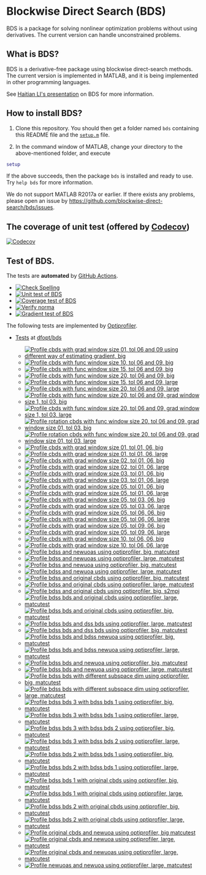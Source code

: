 # Blockwise Direct Search (BDS)

BDS is a package for solving nonlinear optimization problems without using derivatives. The current version can handle unconstrained problems. 

## What is BDS?

BDS is a derivative-free package using blockwise direct-search methods. The current version is implemented in MATLAB, and it is being implemented in other programming languages.

See [Haitian LI's presentation](https://lht97.github.io/documents/DFOS2024.pdf) on BDS for more information.

## How to install BDS?

1. Clone this repository. You should then get a folder named `bds` containing this README file and the
[`setup.m`](https://github.com/blockwise-direct-search/bds/blob/main/setup.m) file.

2. In the command window of MATLAB, change your directory to the above-mentioned folder, and execute

```matlab
setup
```

If the above succeeds, then the package `bds` is installed and ready to use. Try `help bds` for more information.

We do not support MATLAB R2017a or earlier. If there exists any problems, please open an issue by
https://github.com/blockwise-direct-search/bds/issues.

## The coverage of unit test (offered by [Codecov](https://about.codecov.io/))

[![Codecov](https://img.shields.io/codecov/c/github/blockwise-direct-search/bds?style=for-the-badge&logo=codecov)](https://app.codecov.io/github/blockwise-direct-search/bds)

## Test of BDS.
The tests are **automated** by [GitHub Actions](https://docs.github.com/en/actions).
- [![Check Spelling](https://github.com/blockwise-direct-search/bds/actions/workflows/spelling.yml/badge.svg)](https://github.com/blockwise-direct-search/bds/actions/workflows/spelling.yml)
- [![Unit test of BDS](https://github.com/blockwise-direct-search/bds/actions/workflows/unit_test.yml/badge.svg)](https://github.com/blockwise-direct-search/bds/actions/workflows/unit_test.yml)
- [![Coverage test of BDS](https://github.com/blockwise-direct-search/bds/actions/workflows/unit_test_coverage.yml/badge.svg)](https://github.com/blockwise-direct-search/bds/actions/workflows/unit_test_coverage.yml)
- [![Verify norma](https://github.com/zeroth-order-optimization/bds/actions/workflows/verify_norma.yml/badge.svg)](https://github.com/zeroth-order-optimization/bds/actions/workflows/verify_norma.yml)
- [![Gradient test of BDS](https://github.com/zeroth-order-optimization/bds/actions/workflows/gradient_test.yml/badge.svg)](https://github.com/zeroth-order-optimization/bds/actions/workflows/gradient_test.yml)

The following tests are implemented by [Optiprofiler](https://github.com/optiprofiler/optiprofiler).

- [Tests](https://github.com/dfopt/bds/actions) at [dfopt/bds](https://github.com/dfopt/bds)

    - [![Profile cbds with grad window size 01, tol 06 and 09 using different way of estimating gradient, big](https://github.com/dfopt/bds/actions/workflows/profile_bds_gws_1_gtol_3x_6x_bds_development_gws_1_gtol_3x_6x_big_matcutest.yml/badge.svg)](https://github.com/dfopt/bds/actions/workflows/profile_bds_gws_1_gtol_3x_6x_bds_development_gws_1_gtol_3x_6x_big_matcutest.yml)
    - [![Profile cbds with func window size 10, tol 06 and 09, big](https://github.com/dfopt/bds/actions/workflows/profile_cbds_func_10_tol_06_09_big.yml/badge.svg)](https://github.com/dfopt/bds/actions/workflows/profile_cbds_func_10_tol_06_09_big.yml)
    - [![Profile cbds with func window size 15, tol 06 and 09, big](https://github.com/dfopt/bds/actions/workflows/profile_cbds_func_15_tol_06_09_big.yml/badge.svg)](https://github.com/dfopt/bds/actions/workflows/profile_cbds_func_15_tol_06_09_big.yml)
    - [![Profile cbds with func window size 20, tol 06 and 09, big](https://github.com/dfopt/bds/actions/workflows/profile_cbds_func_20_tol_06_09_big.yml/badge.svg)](https://github.com/dfopt/bds/actions/workflows/profile_cbds_func_20_tol_06_09_big.yml)
    - [![Profile cbds with func window size 15, tol 06 and 09, large](https://github.com/dfopt/bds/actions/workflows/profile_cbds_func_15_tol_06_09_large.yml/badge.svg)](https://github.com/dfopt/bds/actions/workflows/profile_cbds_func_15_tol_06_09_large.yml)
    - [![Profile cbds with func window size 20, tol 06 and 09, large](https://github.com/dfopt/bds/actions/workflows/profile_cbds_func_20_tol_06_09_large.yml/badge.svg)](https://github.com/dfopt/bds/actions/workflows/profile_cbds_func_20_tol_06_09_large.yml)
    - [![Profile cbds with func window size 20, tol 06 and 09, grad window size 1, tol 03, big](https://github.com/dfopt/bds/actions/workflows/profile_cbds_func_20_tol_06_09_grad_01_tol_03_big.yml/badge.svg)](https://github.com/dfopt/bds/actions/workflows/profile_cbds_func_20_tol_06_09_grad_01_tol_03_big.yml)
    - [![Profile cbds with func window size 20, tol 06 and 09, grad window size 1, tol 03, large](https://github.com/dfopt/bds/actions/workflows/profile_cbds_func_20_tol_06_09_grad_01_tol_03_large.yml/badge.svg)](https://github.com/dfopt/bds/actions/workflows/profile_cbds_func_20_tol_06_09_grad_01_tol_03_large.yml)
    - [![Profile rotation cbds with func window size 20, tol 06 and 09, grad window size 01, tol 03, big](https://github.com/dfopt/bds/actions/workflows/profile_cbds_rotation_func_20_tol_06_09_grad_01_tol_03_big.yml/badge.svg)](https://github.com/dfopt/bds/actions/workflows/profile_cbds_rotation_func_20_tol_06_09_grad_01_tol_03_big.yml)
    - [![Profile rotation cbds with func window size 20, tol 06 and 09, grad window size 01, tol 03, large](https://github.com/dfopt/bds/actions/workflows/profile_cbds_rotation_func_20_tol_06_09_grad_01_tol_03_large.yml/badge.svg)](https://github.com/dfopt/bds/actions/workflows/profile_cbds_rotation_func_20_tol_06_09_grad_01_tol_03_large.yml)
    - [![Profile cbds with grad window size 01, tol 01, 06, big](https://github.com/dfopt/bds/actions/workflows/profile_cbds_grad_01_tol_01_06_big.yml/badge.svg)](https://github.com/dfopt/bds/actions/workflows/profile_cbds_grad_01_tol_01_06_big.yml)
    - [![Profile cbds with grad window size 01, tol 01, 06, large](https://github.com/dfopt/bds/actions/workflows/profile_cbds_grad_01_tol_01_06_large.yml/badge.svg)](https://github.com/dfopt/bds/actions/workflows/profile_cbds_grad_01_tol_01_06_large.yml)
    - [![Profile cbds with grad window size 02, tol 01, 06, big](https://github.com/dfopt/bds/actions/workflows/profile_cbds_grad_02_tol_01_06_big.yml/badge.svg)](https://github.com/dfopt/bds/actions/workflows/profile_cbds_grad_02_tol_01_06_big.yml)
    - [![Profile cbds with grad window size 02, tol 01, 06, large](https://github.com/dfopt/bds/actions/workflows/profile_cbds_grad_02_tol_01_06_large.yml/badge.svg)](https://github.com/dfopt/bds/actions/workflows/profile_cbds_grad_02_tol_01_06_large.yml)
    - [![Profile cbds with grad window size 03, tol 01, 06, big](https://github.com/dfopt/bds/actions/workflows/profile_cbds_grad_03_tol_01_06_big.yml/badge.svg)](https://github.com/dfopt/bds/actions/workflows/profile_cbds_grad_03_tol_01_06_big.yml)
    - [![Profile cbds with grad window size 03, tol 01, 06, large](https://github.com/dfopt/bds/actions/workflows/profile_cbds_grad_03_tol_01_06_large.yml/badge.svg)](https://github.com/dfopt/bds/actions/workflows/profile_cbds_grad_03_tol_01_06_large.yml)
    - [![Profile cbds with grad window size 05, tol 01, 06, big](https://github.com/dfopt/bds/actions/workflows/profile_cbds_grad_05_tol_01_06_big.yml/badge.svg)](https://github.com/dfopt/bds/actions/workflows/profile_cbds_grad_05_tol_01_06_big.yml)
    - [![Profile cbds with grad window size 05, tol 01, 06, large](https://github.com/dfopt/bds/actions/workflows/profile_cbds_grad_05_tol_01_06_large.yml/badge.svg)](https://github.com/dfopt/bds/actions/workflows/profile_cbds_grad_05_tol_01_06_large.yml)
    - [![Profile cbds with grad window size 05, tol 03, 06, big](https://github.com/dfopt/bds/actions/workflows/profile_cbds_grad_05_tol_03_06_big.yml/badge.svg)](https://github.com/dfopt/bds/actions/workflows/profile_cbds_grad_05_tol_03_06_big.yml)
    - [![Profile cbds with grad window size 05, tol 03, 06, large](https://github.com/dfopt/bds/actions/workflows/profile_cbds_grad_05_tol_03_06_large.yml/badge.svg)](https://github.com/dfopt/bds/actions/workflows/profile_cbds_grad_05_tol_03_06_large.yml)
    - [![Profile cbds with grad window size 05, tol 06, 06, big](https://github.com/dfopt/bds/actions/workflows/profile_cbds_grad_05_tol_06_06_big.yml/badge.svg)](https://github.com/dfopt/bds/actions/workflows/profile_cbds_grad_05_tol_06_06_big.yml)
    - [![Profile cbds with grad window size 05, tol 06, 06, large](https://github.com/dfopt/bds/actions/workflows/profile_cbds_grad_05_tol_06_06_large.yml/badge.svg)](https://github.com/dfopt/bds/actions/workflows/profile_cbds_grad_05_tol_06_06_large.yml)
    - [![Profile cbds with grad window size 05, tol 09, 06, big](https://github.com/dfopt/bds/actions/workflows/profile_cbds_grad_05_tol_09_06_big.yml/badge.svg)](https://github.com/dfopt/bds/actions/workflows/profile_cbds_grad_05_tol_09_06_big.yml)
    - [![Profile cbds with grad window size 05, tol 09, 06, large](https://github.com/dfopt/bds/actions/workflows/profile_cbds_grad_05_tol_09_06_large.yml/badge.svg)](https://github.com/dfopt/bds/actions/workflows/profile_cbds_grad_05_tol_09_06_large.yml)
    - [![Profile cbds with grad window size 10, tol 06, 06, big](https://github.com/dfopt/bds/actions/workflows/profile_cbds_grad_10_tol_06_06_big.yml/badge.svg)](https://github.com/dfopt/bds/actions/workflows/profile_cbds_grad_10_tol_06_06_big.yml)
    - [![Profile cbds with grad window size 10, tol 06, 06, large](https://github.com/dfopt/bds/actions/workflows/profile_cbds_grad_10_tol_06_06_large.yml/badge.svg)](https://github.com/dfopt/bds/actions/workflows/profile_cbds_grad_10_tol_06_06_large.yml)
    - [![Profile bdss and newuoas using optiprofiler, big, matcutest](https://github.com/bladesopt/bds/actions/workflows/profile_bdss_newuoas_big_matcutest.yml/badge.svg)](https://github.com/bladesopt/bds/actions/workflows/profile_bdss_newuoas_big_matcutest.yml)
    - [![Profile bdss and newuoas using optiprofiler, large, matcutest](https://github.com/bladesopt/bds/actions/workflows/profile_bdss_newuoas_large_matcutest.yml/badge.svg)](https://github.com/bladesopt/bds/actions/workflows/profile_bdss_newuoas_large_matcutest.yml)
    - [![Profile bdss and newuoa using optiprofiler, big, matcutest](https://github.com/bladesopt/bds/actions/workflows/profile_bdss_newuoa_big_matcutest.yml/badge.svg)](https://github.com/bladesopt/bds/actions/workflows/profile_bdss_newuoa_big_matcutest.yml)
    - [![Profile bdss and newuoa using optiprofiler, large, matcutest](https://github.com/bladesopt/bds/actions/workflows/profile_bdss_newuoa_large_matcutest.yml/badge.svg)](https://github.com/bladesopt/bds/actions/workflows/profile_bdss_newuoa_large_matcutest.yml)
    - [![Profile bdss and original cbds using optiprofiler, big, matcutest](https://github.com/bladesopt/bds/actions/workflows/profile_bdss_orig_cbds_big_matcutest.yml/badge.svg)](https://github.com/bladesopt/bds/actions/workflows/profile_bdss_orig_cbds_big_matcutest.yml)
    - [![Profile bdss and original cbds using optiprofiler, large, matcutest](https://github.com/bladesopt/bds/actions/workflows/profile_bdss_orig_cbds_large_matcutest.yml/badge.svg)](https://github.com/bladesopt/bds/actions/workflows/profile_bdss_orig_cbds_large_matcutest.yml)
    - [![Profile bdss and original cbds using optiprofiler, big, s2mpj](https://github.com/bladesopt/bds/actions/workflows/profile_bdss_orig_cbds_big_s2mpj.yml/badge.svg)](https://github.com/bladesopt/bds/actions/workflows/profile_bdss_orig_cbds_big_s2mpj.yml)
    - [![Profile bdss bds and original cbds using optiprofiler, large, matcutest](https://github.com/bladesopt/bds/actions/workflows/profile_bdss_bds_orig_cbds_large_matcutest.yml/badge.svg)](https://github.com/bladesopt/bds/actions/workflows/profile_bdss_bds_orig_cbds_large_matcutest.yml)
    - [![Profile bdss bds and original cbds using optiprofiler, big, matcutest](https://github.com/bladesopt/bds/actions/workflows/profile_bdss_bds_orig_cbds_big_matcutest.yml/badge.svg)](https://github.com/bladesopt/bds/actions/workflows/profile_bdss_bds_orig_cbds_big_matcutest.yml)
    - [![Profile bdss bds and dss bds using optiprofiler, large, matcutest](https://github.com/bladesopt/bds/actions/workflows/profile_bdss_bds_dss_bds_large_matcutest.yml/badge.svg)](https://github.com/bladesopt/bds/actions/workflows/profile_bdss_bds_dss_bds_large_matcutest.yml)
    - [![Profile bdss bds and dss bds using optiprofiler, big, matcutest](https://github.com/bladesopt/bds/actions/workflows/profile_bdss_bds_dss_bds_big_matcutest.yml/badge.svg)](https://github.com/bladesopt/bds/actions/workflows/profile_bdss_bds_dss_bds_big_matcutest.yml)
    - [![Profile bdss bds and bdss newuoa using optiprofiler, big, matcutest](https://github.com/bladesopt/bds/actions/workflows/profile_bdss_bds_bdss_newuoa_big_matcutest.yml/badge.svg)](https://github.com/bladesopt/bds/actions/workflows/profile_bdss_bds_bdss_newuoa_big_matcutest.yml)
    - [![Profile bdss bds and bdss newuoa using optiprofiler, large, matcutest](https://github.com/bladesopt/bds/actions/workflows/profile_bdss_bds_bdss_newuoa_large_matcutest.yml/badge.svg)](https://github.com/bladesopt/bds/actions/workflows/profile_bdss_bds_bdss_newuoa_large_matcutest.yml)
    - [![Profile bdss bds and newuoa using optiprofiler, big, matcutest](https://github.com/bladesopt/bds/actions/workflows/profile_bdss_bds_newuoa_big_matcutest.yml/badge.svg)](https://github.com/bladesopt/bds/actions/workflows/profile_bdss_bds_newuoa_big_matcutest.yml)
    - [![Profile bdss bds and newuoa using optiprofiler, large, matcutest](https://github.com/bladesopt/bds/actions/workflows/profile_bdss_bds_newuoa_large_matcutest.yml/badge.svg)](https://github.com/bladesopt/bds/actions/workflows/profile_bdss_bds_newuoa_large_matcutest.yml)
    - [![Profile bdss bds with different subspace dim using optiprofiler, big, matcutest](https://github.com/bladesopt/bds/actions/workflows/profile_bdss_subspace_dim_big_matcutest.yml/badge.svg)](https://github.com/bladesopt/bds/actions/workflows/profile_bdss_subspace_dim_big_matcutest.yml)
    - [![Profile bdss bds with different subspace dim using optiprofiler, large, matcutest](https://github.com/bladesopt/bds/actions/workflows/profile_bdss_subspace_dim_large_matcutest.yml/badge.svg)](https://github.com/bladesopt/bds/actions/workflows/profile_bdss_subspace_dim_large_matcutest.yml)
    - [![Profile bdss bds 3 with bdss bds 1 using optiprofiler, big, matcutest](https://github.com/bladesopt/bds/actions/workflows/profile_bdss_bds_3_bdss_bds_1_big_matcutest.yml/badge.svg)](https://github.com/bladesopt/bds/actions/workflows/profile_bdss_bds_3_bdss_bds_1_big_matcutest.yml)
    - [![Profile bdss bds 3 with bdss bds 1 using optiprofiler, large, matcutest](https://github.com/bladesopt/bds/actions/workflows/profile_bdss_bds_3_bdss_bds_1_large_matcutest.yml/badge.svg)](https://github.com/bladesopt/bds/actions/workflows/profile_bdss_bds_3_bdss_bds_1_large_matcutest.yml)
    - [![Profile bdss bds 3 with bdss bds 2 using optiprofiler, big, matcutest](https://github.com/bladesopt/bds/actions/workflows/profile_bdss_bds_3_bdss_bds_2_big_matcutest.yml/badge.svg)](https://github.com/bladesopt/bds/actions/workflows/profile_bdss_bds_3_bdss_bds_2_big_matcutest.yml)
    - [![Profile bdss bds 3 with bdss bds 2 using optiprofiler, large, matcutest](https://github.com/bladesopt/bds/actions/workflows/profile_bdss_bds_3_bdss_bds_2_large_matcutest.yml/badge.svg)](https://github.com/bladesopt/bds/actions/workflows/profile_bdss_bds_3_bdss_bds_2_large_matcutest.yml)
    - [![Profile bdss bds 2 with bdss bds 1 using optiprofiler, big, matcutest](https://github.com/bladesopt/bds/actions/workflows/profile_bdss_bds_2_bdss_bds_1_big_matcutest.yml/badge.svg)](https://github.com/bladesopt/bds/actions/workflows/profile_bdss_bds_2_bdss_bds_1_big_matcutest.yml)
    - [![Profile bdss bds 2 with bdss bds 1 using optiprofiler, large, matcutest](https://github.com/bladesopt/bds/actions/workflows/profile_bdss_bds_2_bdss_bds_1_large_matcutest.yml/badge.svg)](https://github.com/bladesopt/bds/actions/workflows/profile_bdss_bds_2_bdss_bds_1_large_matcutest.yml)
    - [![Profile bdss bds 1 with original cbds using optiprofiler, big, matcutest](https://github.com/bladesopt/bds/actions/workflows/profile_bdss_bds_1_orig_cbds_big_matcutest.yml/badge.svg)](https://github.com/bladesopt/bds/actions/workflows/profile_bdss_bds_1_orig_cbds_big_matcutest.yml)
    - [![Profile bdss bds 1 with original cbds using optiprofiler, large, matcutest](https://github.com/bladesopt/bds/actions/workflows/profile_bdss_bds_1_orig_cbds_large_matcutest.yml/badge.svg)](https://github.com/bladesopt/bds/actions/workflows/profile_bdss_bds_1_orig_cbds_large_matcutest.yml)
    - [![Profile bdss bds 2 with original cbds using optiprofiler, big, matcutest](https://github.com/bladesopt/bds/actions/workflows/profile_bdss_bds_2_orig_cbds_big_matcutest.yml/badge.svg)](https://github.com/bladesopt/bds/actions/workflows/profile_bdss_bds_2_orig_cbds_big_matcutest.yml)
    - [![Profile bdss bds 2 with original cbds using optiprofiler, large, matcutest](https://github.com/bladesopt/bds/actions/workflows/profile_bdss_bds_2_orig_cbds_large_matcutest.yml/badge.svg)](https://github.com/bladesopt/bds/actions/workflows/profile_bdss_bds_2_orig_cbds_large_matcutest.yml)
    - [![Profile original cbds and newuoa using optiprofiler, big matcutest](https://github.com/bladesopt/bds/actions/workflows/profile_orig_cbds_newuoa_big_matcutest.yml/badge.svg)](https://github.com/bladesopt/bds/actions/workflows/profile_orig_cbds_newuoa_big_matcutest.yml)
    - [![Profile original cbds and newuoa using optiprofiler, large, matcutest](https://github.com/bladesopt/bds/actions/workflows/profile_orig_cbds_newuoa_large_matcutest.yml/badge.svg)](https://github.com/bladesopt/bds/actions/workflows/profile_orig_cbds_newuoa_large_matcutest.yml)
    - [![Profile original cbds and newuoas using optiprofiler, large, matcutest](https://github.com/bladesopt/bds/actions/workflows/profile_orig_cbds_newuoas_large_matcutest.yml/badge.svg)](https://github.com/bladesopt/bds/actions/workflows/profile_orig_cbds_newuoas_large_matcutest.yml)
    - [![Profile newuoas and newuoa using optiprofiler, large, matcutest](https://github.com/bladesopt/bds/actions/workflows/profile_newuoas_newuoa_large_matcutest.yml/badge.svg)](https://github.com/bladesopt/bds/actions/workflows/profile_newuoas_newuoa_large_matcutest.yml)
